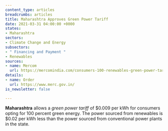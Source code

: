```yaml
---
content_type: articles
breadcrumbs: articles
title: Maharashtra Approves Green Power Tariff
date: 2021-03-31 04:00:00 +0000
states:
- Maharashtra
sectors:
- Climate Change and Energy
subsectors:
- " Financing and Payment "
- Renewables
sources:
- name: Mercom
  url: https://mercomindia.com/consumers-100-renewables-green-power-tariff/
details:
- name: Order
  url: https://www.merc.gov.in/
is_newsletter: false

---
```

**Maharashtra** allows a _green power tariff_ of $0.009 per kWh for consumers opting for 100 percent green energy. The power sourced from renewables is $0.02 per kWh less than the power sourced from conventional power plants in the state.

